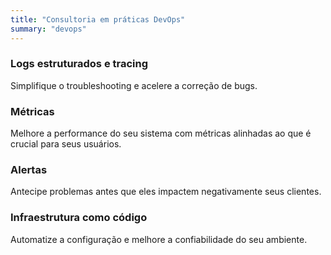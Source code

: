 ```yaml
---
title: "Consultoria em práticas DevOps"
summary: "devops"
---
```


### Logs estruturados e tracing

Simplifique o troubleshooting e acelere a correção de bugs.

### Métricas

Melhore a performance do seu sistema com métricas alinhadas ao que é crucial para seus usuários.

### Alertas

Antecipe problemas antes que eles impactem negativamente seus clientes.

### Infraestrutura como código

Automatize a configuração e melhore a confiabilidade do seu ambiente.
